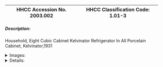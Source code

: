 | **HHCC Accession No. 2003.002** |**HHCC Classification Code:  1.01-3**|
| ----------- | ----------- |
##### Description:
Household, Eight Cubic Cabinet Kelvinator Refrigerator In All Porcelain Cabinet,  Kelvinator,1931


<details>
	<summary>Images:</summary>
<div class="gallery gallery-wrapper--full" contenteditable="false" data-is-empty="false" data-translation="Add images" data-columns="6">
<figure class="gallery__item"><a href="#DOMAIN_NAME#gallery/1.01-3.jpg" data-size="512x768"><img src="#DOMAIN_NAME#gallery/1.01-3-thumbnail.jpg" alt=""></a></figure>
<figure class="gallery__item"><a href="#DOMAIN_NAME#gallery/1.01-3a.jpg" data-size="512x768"><img src="#DOMAIN_NAME#gallery/1.01-3a-thumbnail.jpg" alt=""></a></figure>
</div>
</details>


<details>
	<summary>Details:</summary>

##### Group:
1.01 Unitary Refrig and A/C Equipment and Systems - Household Cabinet Refrigerators

##### Make:
Kelvinator

##### Manufacturer:
Kelvinator of Canada, London Ontario

##### Model:
PK7 See Note #1

##### Serial No.:
See Note #1

##### Size:
31x25x59'

##### Weight:


##### Circa:
1931

##### Rating:
Very rare, - unusual example of the genre, exhibit quality

##### Patent Date/Number:


##### Provenance:
From York County (York Region) Ontario, once a rich agricultural hinterlands, attracting early settlement in the last years of the 18th century. Located on the north slopes of the Oak Ridges Moraine, within 20 miles of Toronto, the County would also attract early ex-urban development, to be come a wealthy market place for the emerging household and consumer technologies of the early and mid 20th century. This artifact was discovered in the 1950's in the used stock of T. H. Oliver, Refrigeration and Electric Sales and Service, Aurora, Ontario, an early worker in the field of agricultural, industrial and consumer technology.

##### Type and Design:
Operating system: compression refrigeration type, theoretical Carnot cycle. 
Design: unitary design and construction with: insulated refrigerated cabinet, evaporator and expansion valve, and self-contained refrigerant condensing unit, electric motor driven. 

Refrigerating Unit (Condensing Unit): Type: Self-contained condensing unit with belt driven compressor, single-phase electric motor, and air-cooled condenser. Design: Non-hermetic design, steel base with coil spring mounting 
Evaporator: Type: Low-side float, flooded evaporator. Design: Ice maker, multiple tray in porcelain steel 

Flow control: Type: low-side float Design:

##### Construction:
Cabinet: cabinet with inside light and automatic, door operated switch, in white porcelain and chrome

Condensing Unit: Kelvinator, spring mounted, belt-drive condensing unit, Model CB532, Serial 2333OC, equipped for remote mounting (See Ref. 1.3 , P.73, see for full specifications) -Kelvinator, low-side float, flooded, 4 tray evaporator

##### Material:
Wooden frame, steel panels and all porcelain finish inside and out.

##### Special Features:
Sliding crispers, egg racks, butter keepers interior cabinet lights and new easy to operate latching systems were the vanguard of many new amenities which would henceforth drive the field, along with 'modern' new styling looks. - An added cabinet feature (not shown in the specification sheet) is an 'elbow' operated door latch.

##### Accessories:


##### Capacities:


##### Performance Characteristics:


##### Operation:


##### Control and Regulation:


##### Targeted Market Segment:
The deluxe PK7 was symbolic of Kelvinator's bid for the high-end market. With gleaming white exterior porcelain finish (which it carries to this day with scarcely a chip), it was the 'Cadillac' of the industry. It was priced by Kelvinator in their February 23, 1932 price list at a whopping $355.00 (See Ref. 1.2, Section 21). This represents a replacement consumer cost in 1996 dollars of $3,447.00 (Statistics Canada, Cansim Matrix 7440). The opportunity cost of such an investment was approaching that of an automobile of the times.

##### Consumer Acceptance:


##### Merchandising:


##### Market Price:


##### Technological Significance:
Unitary Refrigeration Equipment: The idea of a unitary piece of refrigeration or air conditioning equipment was a significant one in its own right, one that had to wait its time. The scientists, engineers and inventors in the early years of the 20th century were intrigued and obsessed with the power of the technology and of its possible market potential. What they saw was the newly discovered principles of physics and heat engines - following, for example, the early works of Carnot, Faraday, Kelvin, and the later work of Perkins, Larsen and Carrier, to name a few. 

They understood the promise of the technology for the public good, not to say its consumer sales potential. Early engineering work advanced on a multiple fronts with development of compressors, heat exchangers, valves and piping variously strung together in configurations that would be found to work, but only after much experimentation.

The arrival of unitary equipment, all those parts organised into a single whole, a single unit of construction, a 'black box', that could be offered to the consumer market was a significant technological and cultural event. Technologically the refrigerator would need to be seen to be safe, reliable, maintainable and useful. As well, in order to attract the development capital needed, it must be seen as potentially saleable and affordable, contributing to life's needs and desires. Its socio- cultural and economic significance was marked, for it would change much. As Canadians we would quickly come enjoy potentially healthier lives, expect new levels of comfort and convenience, with a broader, safer, more diverse and enjoyable diet. 

Canadians would quickly come to think of their day differently, for the day would be defined and punctuated in different ways than ever before, as a result of the introduction of modern, electric, household appliances, of which refrigerators, freezers and room air conditioners would be a central part, by the mid 20th century 

J. M Larsen produced a manually operated household refrigerator of sorts in 1913, but it was not until 1918 that the Kelvinator Company marketed the first automatic, unitary refrigerator for the home. In that year, it is reported to have sold sixty-seven machines. (See Note 1) The historic artifacts in Group 1.00, Unitary Equipment, including significant samplings the early work of Kelvinator of Canada, provide a rare view of the evolution of unitary refrigeration and air conditioning applications, as they evolved in Canada in the first half of the 20th century. 

For those formative years, the artifacts in this Group, 1.00,  are typical of the offerings of the Canadian refrigeration and air conditioning industry. They personified the applications found in the homes, farms and commercial premises of the period for, those that could afford life's new amenities of comfort, convenience and privilege. 

This Specimen: The embryonic and early developmental years behind it, Kelvinator's PK7 marked the beginning of its early growth years in Canada. By the mid 1930's, in spite of the depression, electric refrigerator had made its mark on the consumer public. By now the electric refrigerator was more stable and quieter in operation with higher speed compressors and spring mounted condensing units and above all new modern styling befitting the period.

##### Industrial Significance:
The electric refrigerator was, all of a sudden, more attractive in appearance, with gleaming, easy to clean surfaces and fully rounded corners. It clearly had come into its own with its own unique aesthetic. 

No longer did it appear to the public as a thinly disguised ice box, an image which the public was, by now, quite happy to leave behind. As symbolised here, the PK7 was an important transition point in the development of the industry. Manufactures could see that their continued success would require more than merely well built, efficient and reliable refrigerating machines. 

As an increasing number of manufacturers entered the field, the battle for market share was on; customer appeal and features were to become the key to customer sales. One authoritative source reported in 1933 specifications for 24 national manufacturers of household compression cycle refrigerators along with 5 absorption system manufacturers, including Elecrolux of Evansville Ind (See Ref. No. 3.1).

##### Socio-economic Significance:


##### Socio-cultural Significance:


##### Donor:
G. Leslie Oliver, The T. H. Oliver HVACR Collection

##### HHCC Storage Location:


##### Tracking:


##### Bibliographic References:
Kelvinator Service Manual

##### Notes:
T.H Oliver Collection code 1.101-3 
Note #1 model and serial numbers: - Cabinet: Kelvinator cabinet Model PK7, Serial unknown, a special issue of the K7 in all porcelain finish outside as well as inside (See Ref. 1.2, Sect. 1, P. 3283, specification sheet issued Nov. 12 1931) 
Condensing Unit: Kelvinator Model CB532, Serial 2333OC, see Ref. 1.3, p, 73 for specifications

##### Related Reports:
Thumb-Nail Profile see THOC doc. OC9908B
</details>
